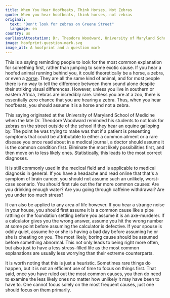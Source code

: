 ```yaml
---
title: When You Hear Hoofbeats, Think Horses, Not Zebras
quote: When you hear hoofbeats, think horses, not zebras
original:
  text: "Don't look for zebras on Greene Street"
  language: en
country: us
earliestAttestation: Dr. Theodore Woodward, University of Maryland School of Medicine (late <a href="https://whatdecadeisthis.date/1940s">1940s</a>)
image: hoofprint-question-mark.svg
image_alt: A hoofprint and a question mark
---
```


This is a saying reminding people to look for the most common explanation for something first, rather than jumping to some exotic cause. If you hear a hoofed animal running behind you, it could theoretically be a horse, a zebra, or even a [zorse](https://creation.com/zebra-or-horse-a-zorse-of-course). They are all the same kind of animal, and for most people there is no way to tell the difference between them sound alone despite their striking visual differences. However, unless you live in southern or eastern Africa, zebras are incredibly rare. Unless you are at a zoo, there is essentially zero chance that you are hearing a zebra. Thus, when you hear hoofbeats, you should assume it is a horse and not a zebra.

This saying originated at the University of Maryland School of Medicine when the late Dr. Theodore Woodward reminded his students to not look for zebras on the street outside of the school if they hear an equine galloping by. The point he was trying to make was that if a patient is presenting symptoms that could be attributable to either a common ailment or a rare disease you once read about in a medical journal, a doctor should assume it is the common condition first. Eliminate the most likely possibilities first, and then move on to less likely ones. Statistically, this leads to the most correct diagnoses.

It is still commonly used in the medical field and is applicable to medical diagnosis in general. If you have a headache and read online that that's a symptom of brain cancer, you should not assume such an unlikely, worst-case scenario. You should first rule out the far more common causes: Are you drinking enough water? Are you going through caffeine withdrawal? Are you under too much stress?

It can also be applied to any area of life however. If you hear a strange noise in your house, you should first assume it is a common cause like a pipe rattling or the foundation settling before you assume it is an axe-murderer. If a calculator gives you the wrong answer, assume you hit the wrong number at some point before assuming the calculator is defective. If your spouse is oddly quiet, assume he or she is having a bad day before assuming he or she is cheating on you. The most likely, boring cause should be assumed before something abnormal. This not only leads to being right more often, but also just to have a less stress-filled life as the most common explanations are usually less worrying than their extreme counterparts.

It is worth noting that this is just a heuristic. Sometimes rare things do happen, but it is not an efficient use of time to focus on things first. That said, once you have ruled out the most common causes, you then do need to examine the less likely ones no matter how unlikely it may have been to have to. One cannot focus solely on the most frequent causes, just one should focus on them primarily.
